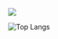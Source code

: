 <div style="display=flex">

  <picture>
    <source
      srcset="https://github-readme-stats.vercel.app/api?username=PsSergio&show_icons=true&theme=dark"
      media="(prefers-color-scheme: dark)"
    />
    <source
      srcset="https://github-readme-stats.vercel.app/api?username=PsSergio&show_icons=true"
      media="(prefers-color-scheme: light), (prefers-color-scheme: no-preference)"
    />
    <img src="https://github-readme-stats.vercel.app/api?username=PsSergio&show_icons=true" />

    
  </picture>  

</div>

<div>
  
  ![Top Langs](https://github-readme-stats.vercel.app/api/top-langs/?username=PsSergio&hide_progress=true&theme=dark)
  
</div>
